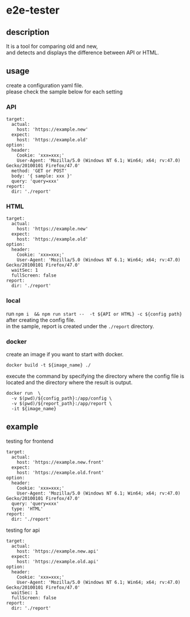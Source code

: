 # e2e-tester

## description
It is a tool for comparing old and new,   
and detects and displays the difference between API or HTML.

## usage
create a configuration yaml file.  
please check the sample below for each setting

### API
```shell
target:
  actual:
    host: 'https://example.new'
  expect:
    host: 'https://example.old'
option:
  header: 
    Cookie: 'xxx=xxx;'
    User-Agent: 'Mozilla/5.0 (Windows NT 6.1; Win64; x64; rv:47.0) Gecko/20100101 Firefox/47.0'
  method: 'GET or POST'
  body: '{ sample: xxx }'
  query: 'query=xxx'
report:
  dir: './report'
```

### HTML
```shell
target:
  actual:
    host: 'https://example.new'
  expect:
    host: 'https://example.old'
option:
  header: 
    Cookie: 'xxx=xxx;'
    User-Agent: 'Mozilla/5.0 (Windows NT 6.1; Win64; x64; rv:47.0) Gecko/20100101 Firefox/47.0'
  waitSec: 1 
  fullScreen: false 
report:
  dir: './report'
```

### local 

run `npm i  && npm run start --  -t ${API or HTML} -c ${config path}` after creating the config file.  
in the sample, report is created under the `./report` directory.

### docker 

create an image if you want to start with docker.
```shell
docker build -t ${image_name} ./
```

execute the command by specifying the directory where the config file is located and the directory where the result is output.

```shell
docker run  \
  -v $(pwd)/${config_path}:/app/config \
  -v $(pwd)/${report_path}:/app/report \
  -it ${image_name}
```

## example
testing for frontend
```shell
target:
  actual:
    host: 'https://example.new.front'
  expect:
    host: 'https://example.old.front'
option:
  header: 
    Cookie: 'xxx=xxx;'
    User-Agent: 'Mozilla/5.0 (Windows NT 6.1; Win64; x64; rv:47.0) Gecko/20100101 Firefox/47.0'
  query: 'query=xxx'
  type: 'HTML'
report:
  dir: './report'
```

testing for api
```shell
target:
  actual:
    host: 'https://example.new.api'
  expect:
    host: 'https://example.old.api'
option:
  header: 
    Cookie: 'xxx=xxx;'
    User-Agent: 'Mozilla/5.0 (Windows NT 6.1; Win64; x64; rv:47.0) Gecko/20100101 Firefox/47.0'
  waitSec: 1 
  fullScreen: false 
report:
  dir: './report'
```

